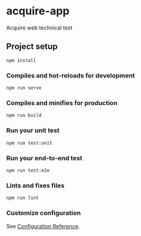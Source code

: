 # acquire-app

Acquire web technical test

## Project setup

``` node
npm install
```

### Compiles and hot-reloads for development

``` node
npm run serve
```

### Compiles and minifies for production

``` node
npm run build
```

### Run your unit test

``` node
npm run test:unit
```

### Run your end-to-end test

``` node
npm run test:e2e
```

### Lints and fixes files

``` node
npm run lint
```

### Customize configuration

See [Configuration Reference](https://cli.vuejs.org/config/).
